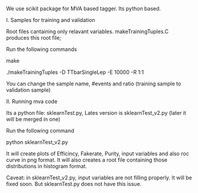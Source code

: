 We use scikit package for MVA based tagger. Its python based.

I. Samples for training and validation

Root files cantaining only relavant variables.
makeTrainingTuples.C produces this root file;

Run the following commands

make 

./makeTrainingTuples -D TTbarSingleLep -E 10000 -R 1:1

You can change the sample name, #events and ratio (training sample to validation sample)

II. Running mva code

Its a python file: sklearnTest.py, Lates version is sklearnTest_v2.py (later it will be merged in one)

Run the following command

python sklearnTest_v2.py

It will create plots of Efficincy, Fakerate, Purity, input variables and also roc curve in png format. It will also creates a root file containing those distributions in histogram format.

Caveat: in sklearnTest_v2.py, input variables are not filling properly. It will be fixed soon. But sklearnTest.py does not have this issue.


